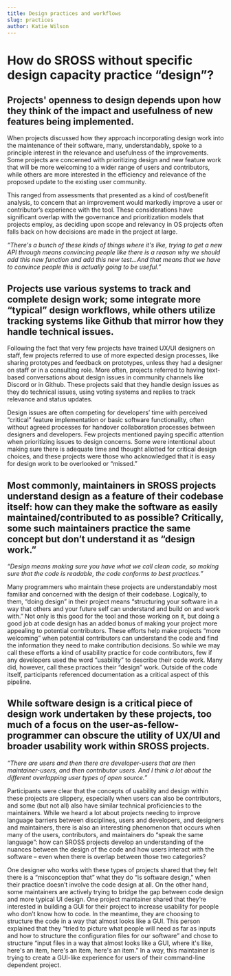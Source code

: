 ```yaml
---
title: Design practices and workflows
slug: practices
author: Katie Wilson
---
```

# How do SROSS without specific design capacity practice “design”? 

## Projects' openness to design depends upon how they think of the impact and usefulness of new features being implemented. 

When projects discussed how they approach incorporating design work into the maintenance of their software, many, understandably, spoke to a principle interest in the relevance and usefulness of the improvements. Some projects are concerned with prioritizing design and new feature work that will be more welcoming to a wider range of users and contributors, while others are more interested in the efficiency and relevance of the proposed update to the existing user community.

This ranged from assessments that presented as a kind of cost/benefit analysis, to concern that an improvement would markedly improve a user or contributor’s experience with the tool. These considerations have significant overlap with the governance and prioritization models that projects employ, as deciding upon scope and relevancy in OS projects often falls back on how decisions are made in the project at large.

_“There's a bunch of these kinds of things where it's like, trying to get a new API through means convincing people like there is a reason why we should add this new function and add this new test…And that means that we have to convince people this is actually going to be useful.”_

## Projects use various systems to track and complete design work; some integrate more “typical” design workflows, while others utilize tracking systems like Github that mirror how they handle technical issues. 

Following the fact that very few projects have trained UX/UI designers on staff, few projects referred to use of more expected design processes, like sharing prototypes and feedback on prototypes, unless they had a designer on staff or in a consulting role. More often, projects referred to having text-based conversations about design issues in community channels like Discord or in Github. These projects said that they handle design issues as they do technical issues, using voting systems and replies to track relevance and status updates. 

Design issues are often competing for developers’ time with perceived “critical” feature implementation or basic software functionality, often without agreed processes for handover collaboration processes between designers and developers. Few projects mentioned paying specific attention when prioritizing issues to design concerns. Some were intentional about making sure there is adequate time and thought allotted for critical design choices, and these projects were those who acknowledged that it is easy for design work to be overlooked or “missed.” 

## Most commonly, maintainers in SROSS projects understand design as a feature of their codebase itself: how can they make the software as easily maintained/contributed to as possible? Critically, some such maintainers practice the same concept but don’t understand it as “design work.” 

_“Design means making sure you have what we call clean code, so making sure that the code is readable, the code conforms to best practices.”_

Many programmers who maintain these projects are understandably most familiar and concerned with the design of their codebase. Logically, to them, “doing design” in their project means “structuring your software in a way that others and your future self can understand and build on and work with.” Not only is this good for the tool and those working on it, but doing a good job at code design has an added bonus of making your project more appealing to potential contributors. These efforts help make projects “more welcoming” when potential contributors can understand the code and find the information they need to make contribution decisions. So while we may call these efforts a kind of usability practice for code contributors, few if any developers used the word “usability” to describe their code work. Many did, however, call these practices their “design” work. Outside of the code itself, participants referenced documentation as a critical aspect of this pipeline. 

## While software design is a critical piece of design work undertaken by these projects, too much of a focus on the user-as-fellow-programmer can obscure the utility of UX/UI and broader usability work within SROSS projects. 

_“There are users and then there are developer-users that are then maintainer-users, and then contributor users. And I think a lot about the different overlapping user types of open source.”_ 

Participants were clear that the concepts of usability and design within these projects are slippery, especially when users can also be contributors, and some (but not all) also have similar technical proficiencies to the maintainers. While we heard a lot about projects needing to improve language barriers between disciplines, users and developers, and designers and maintainers, there is also an interesting phenomenon that occurs when many of the users, contributors, and maintainers do “speak the same language”: how can SROSS projects develop an understanding of the nuances between the design of the code and how users interact with the software – even when there is overlap between those two categories? 

One designer who works with these types of projects shared that they felt there is a “misconception that” what they do “is software design,” when their practice doesn’t involve the code design at all. On the other hand, some maintainers are actively trying to bridge the gap between code design and more typical UI design. One project maintainer shared that they’re interested in building a GUI for their project to increase usability for people who don’t know how to code. In the meantime, they are choosing to structure the code in a way that almost looks like a GUI. This person explained that they “tried to picture what people will need as far as inputs and how to structure the configuration files for our software” and chose to structure “input files in a way that almost looks like a GUI, where it's like, here's an item, here's an item, here's an item.” In a way, this maintainer is trying to create a GUI-like experience for users of their command-line dependent project.
